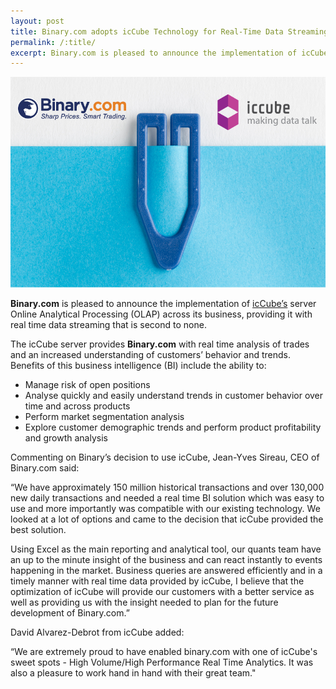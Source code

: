 ```yaml
---
layout: post
title: Binary.com adopts icCube Technology for Real-Time Data Streaming
permalink: /:title/
excerpt: Binary.com is pleased to announce the implementation of icCube’s server Online Analytical Processing (OLAP) across its business, providing it with real time data streaming that is second to none.
---
```


![](/post_images/275409_orig.jpg)

**Binary.com** is pleased to announce the implementation of [icCube’s](http://www.iccube.com/) server Online Analytical Processing (OLAP) across its business, providing it with real time data streaming that is second to none.

The icCube server provides **Binary.com** with real time analysis of trades and an increased understanding of customers’ behavior and trends. Benefits of this business intelligence (BI) include the ability to:

* Manage risk of open positions
* Analyse quickly and easily understand trends in customer behavior over time and across products
* Perform market segmentation analysis
* Explore customer demographic trends and perform product profitability and growth analysis

Commenting on Binary’s decision to use icCube, Jean-Yves Sireau, CEO of Binary.com said:

“We have approximately 150 million historical transactions and over 130,000 new daily transactions and needed a real time BI solution which was easy to use and more importantly was compatible with our existing technology. We looked at a lot of options and came to the decision that icCube provided the best solution.

Using Excel as the main reporting and analytical tool, our quants team have an up to the minute insight of the business and can react instantly to events happening in the market. Business queries are answered efficiently and in a timely manner with real time data provided by icCube, I believe that the optimization of icCube will provide our customers with a better service as well as providing us with the insight needed to plan for the future development of Binary.com.”

David Alvarez-Debrot from icCube added:

“We are extremely proud to have enabled binary.com with one of icCube's sweet spots - High  Volume/High Performance Real Time Analytics. It was also a pleasure to work hand in hand with their great team."
